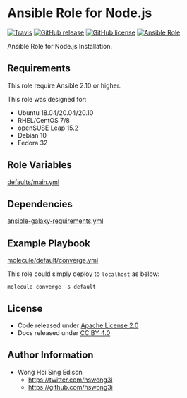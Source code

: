 # Ansible Role for Node.js

[![Travis](https://img.shields.io/travis/com/alvistack/ansible-role-node.svg)](https://travis-ci.com/alvistack/ansible-role-node)
[![GitHub release](https://img.shields.io/github/release/alvistack/ansible-role-node.svg)](https://github.com/alvistack/ansible-role-node/releases)
[![GitHub license](https://img.shields.io/github/license/alvistack/ansible-role-node.svg)](https://github.com/alvistack/ansible-role-node/blob/master/LICENSE)
[![Ansible Role](https://img.shields.io/badge/galaxy-alvistack.node-blue.svg)](https://galaxy.ansible.com/alvistack/node)

Ansible Role for Node.js Installation.

## Requirements

This role require Ansible 2.10 or higher.

This role was designed for:

  - Ubuntu 18.04/20.04/20.10
  - RHEL/CentOS 7/8
  - openSUSE Leap 15.2
  - Debian 10
  - Fedora 32

## Role Variables

[defaults/main.yml](defaults/main.yml)

## Dependencies

[ansible-galaxy-requirements.yml](ansible-galaxy-requirements.yml)

## Example Playbook

[molecule/default/converge.yml](molecule/default/converge.yml)

This role could simply deploy to `localhost` as below:

    molecule converge -s default

## License

  - Code released under [Apache License 2.0](LICENSE)
  - Docs released under [CC BY 4.0](http://creativecommons.org/licenses/by/4.0/)

## Author Information

  - Wong Hoi Sing Edison
      - <https://twitter.com/hswong3i>
      - <https://github.com/hswong3i>
